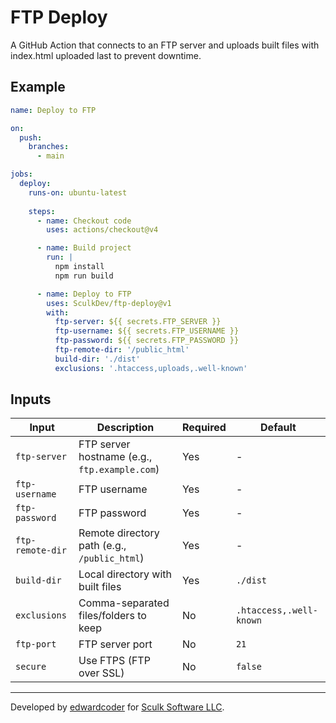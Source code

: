 # FTP Deploy

A GitHub Action that connects to an FTP server and uploads built files with index.html uploaded last to prevent downtime.

## Example
```yaml
name: Deploy to FTP

on:
  push:
    branches:
      - main

jobs:
  deploy:
    runs-on: ubuntu-latest
    
    steps:
      - name: Checkout code
        uses: actions/checkout@v4

      - name: Build project
        run: |
          npm install
          npm run build

      - name: Deploy to FTP
        uses: SculkDev/ftp-deploy@v1
        with:
          ftp-server: ${{ secrets.FTP_SERVER }}
          ftp-username: ${{ secrets.FTP_USERNAME }}
          ftp-password: ${{ secrets.FTP_PASSWORD }}
          ftp-remote-dir: '/public_html'
          build-dir: './dist'
          exclusions: '.htaccess,uploads,.well-known'
```

## Inputs

| Input | Description | Required | Default |
|-------|-------------|----------|---------|
| `ftp-server` | FTP server hostname (e.g., `ftp.example.com`) | Yes | - |
| `ftp-username` | FTP username | Yes | - |
| `ftp-password` | FTP password | Yes | - |
| `ftp-remote-dir` | Remote directory path (e.g., `/public_html`) | Yes | - |
| `build-dir` | Local directory with built files | Yes | `./dist` |
| `exclusions` | Comma-separated files/folders to keep | No | `.htaccess,.well-known` |
| `ftp-port` | FTP server port | No | `21` |
| `secure` | Use FTPS (FTP over SSL) | No | `false` |

---
Developed by [edwardcoder](https://edwardcode.net) for [Sculk Software LLC](https://sculk.ltd).